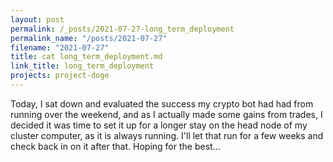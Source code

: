 ```yaml
---
layout: post
permalink: /_posts/2021-07-27-long_term_deployment
permalink_name: "/posts/2021-07-27"
filename: "2021-07-27"
title: cat long_term_deployment.md
link_title: long_term_deployment
projects: project-doge
---
```

Today, I sat down and evaluated the success my crypto bot had had from running over the weekend, and as I actually made some gains from trades, I decided it was time to set it up for a longer stay on the head node of my cluster computer, as it is always running. I'll let that run for a few weeks and check back in on it after that. Hoping for the best...